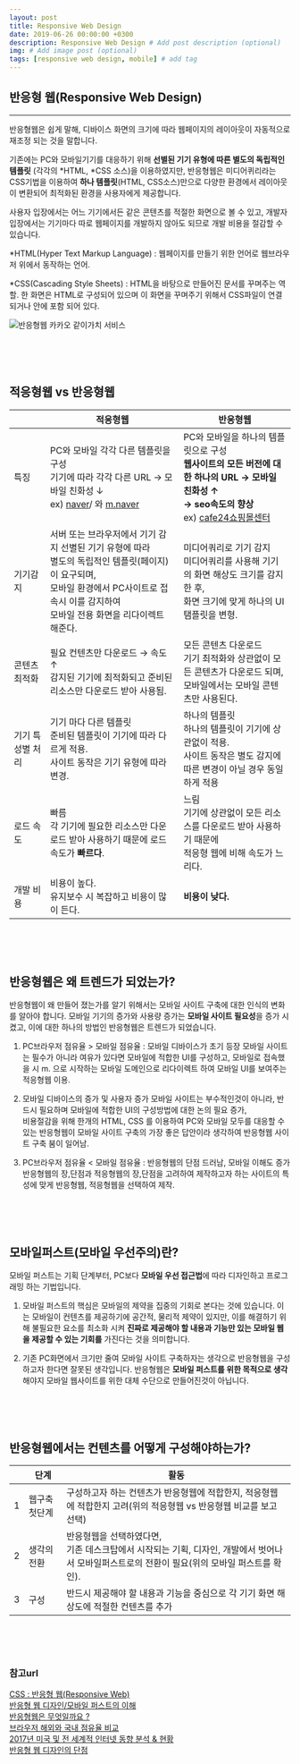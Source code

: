 ```yaml
---
layout: post
title: Responsive Web Design
date: 2019-06-26 00:00:00 +0300
description: Responsive Web Design # Add post description (optional)
img: # Add image post (optional)
tags: [responsive web design, mobile] # add tag
---
```




## 반응형 웹(Responsive Web Design)
***

반응형웹은 쉽게 말해, 디바이스 화면의 크기에 따라 웹페이지의 레이아웃이 자동적으로 재조정 되는 것을 말합니다.


기존에는 PC와 모바일기기를 대응하기 위해 **선별된 기기 유형에 따른 별도의 독립적인 템플릿** (각각의 *HTML, *CSS 소스)을 이용하였지만,
반응형웹은 미디어퀴리라는 CSS기법을 이용하여 **하나 템플릿**(HTML, CSS소스)만으로 다양한 환경에서 레이아웃이 변환되어 최적화된 환경을 사용자에게 제공합니다.


사용자 입장에서는 어느 기기에서든 같은 콘텐츠를 적절한 화면으로 볼 수 있고, 개발자 입장에서는 기기마다 따로 웹페이지를 개발하지 않아도 되므로 개발 비용을 절감할 수 있습니다.

*HTML(Hyper Text Markup Language) : 웹페이지를 만들기 위한 언어로 웹브라우저 위에서 동작하는 언어. 

*CSS(Cascading Style Sheets) : HTML을 바탕으로 만들어진 문서를 꾸며주는 역할. 
한 화면은 HTML로 구성되어 있으며 이 화면을 꾸며주기 위해서 CSS파일이 연결 되거나 안에 포함 되어 있다.

![반응형웹 카카오 같이가치 서비스]({{site.baseurl}}/assets/img/responsive1.png)


<br><br><br>
## 적응형웹 vs 반응형웹 

| | 적응형웹 | 반응형웹 |
|--------|--------|--------|
| 특징 | PC와 모바일 각각 다른 템플릿을 구성<br>기기에 따라 각각 다른 URL → 모바일 친화성 ↓ <br> ex) [naver](https://www.naver.com)/ 와 [m.naver](https://m.naver.com/) | PC와 모바일을 하나의 템플릿으로 구성<br>**웹사이트의 모든 버전에 대한 하나의 URL → 모바일 친화성 ↑ <br> → seo속도의 향상**<br>ex) [cafe24쇼핑몰센터](https://cafe24.co.jp/)| 
| 기기감지 | 서버 또는 브라우저에서 기기 감지 선별된 기기 유형에 따라 <br>별도의 독립적인 템플릿(페이지)이 요구되며, <br>모바일 환경에서 PC사이트로 접속시 이를 감지하여 <br>모바일 전용 화면을 리다이렉트 해준다.| 미디어쿼리로 기기 감지<br>미디어쿼리를 사용해 기기의 화면 해상도 크기를 감지 한 후, <br>화면 크기에 맞게 하나의 UI탬플릿을 변형.|
| 콘텐츠 최적화 | 필요 컨텐츠만 다운로드 → 속도 ↑<br>감지된 기기에 최적화되고 준비된 리소스만 다운로드 받아 사용됨.|모든 콘텐츠 다운로드<br>기기 최적화와 상관없이 모든 콘텐츠가 다운로드 되며, <br>모바일에서는 모바일 콘텐츠만 사용된다. |
| 기기 특성별 처리 | 기기 마다 다른 템플릿<br>준비된 템플릿이 기기에 따라 다르게 적용.<br>사이트 동작은 기기 유형에 따라 변경. | 하나의 템플릿<br> 하나의 템플릿이 기기에 상관없이 적용.  <br>사이트 동작은 별도 감지에 따른 변경이 아닐 경우 동일하게 적용 |
| 로드 속도 | 빠름<br>각 기기에 필요한 리소스만 다운로드 받아 사용하기 때문에 로드 속도가 **빠르다**. | 느림<br>기기에 상관없이 모든 리소스를 다운로드 받아 사용하기 때문에 <br>적응형 웹에 비해 속도가 느리다. |
| 개발 비용 | 비용이 높다.<br>유지보수 시 복잡하고 비용이 많이 든다.| **비용이 낮다.** |




<br><br><br>
## 반응형웹은 왜 트렌드가 되었는가?

반응형웹이 왜 만들어 졌는가를 알기 위해서는 모바일 사이트 구축에 대한 인식의 변화를 알아야 합니다.
모바일 기기의 증가와 사용량 증가는 **모바일 사이트 필요성**을 증가 시켰고, 이에 대한 하나의 방법인 반응형웹은 트렌드가 되었습니다.
1. PC브라우저 점유율 > 모바일 점유율 :  모바일 디바이스가 초기 등장
    모바일 사이트는 필수가 아니라 여유가 있다면 모바일에 적합한 UI를 구성하고, 모바일로 접속했을 시 m. 으로 시작하는 모바일 도메인으로 리다이렉트 하여 모바일 UI를 보여주는 적응형웹 이용.
    
1. 모바일 디바이스의 증가 및 사용자 증가
    모바일 사이트는 부수적인것이 아니라, 반드시 필요하며 모바일에 적합한 UI의 구성방법에 대한 논의 필요 증가,<br>
    비용절감을 위해 한개의 HTML, CSS 를 이용하여 PC와 모바일 모두를 대응할 수 있는 반응형웹이 모바일 사이트 구축의 가장 좋은 답안이라 생각하여 반응형웹 사이트 구축 붐이 일어남.
    
1. PC브라우저 점유율 < 모바일 점유율 : 반응형웹의 단점 드러남, 모바일 이해도 증가
    반응형웹의 장,단점과 적응형웹의 장,단점을 고려하여 제작하고자 하는 사이트의 특성에 맞게 반응형웹, 적응형웹을 선택하여 제작.
    
    
<br><br><br>
## 모바일퍼스트(모바일 우선주의)란?
모바일 퍼스트는 기획 단계부터, PC보다 **모바일 우선 접근법**에 따라 디자인하고 프로그래밍 하는 기법입니다.

1. 모바일 퍼스트의 핵심은 모바일의 제약을 집중의 기회로 본다는 것에 있습니다. 
이는 모바일이 컨텐츠를 제공하기에 공간적, 물리적 제약이 있지만, 이를 해결하기 위해 불필요한 요소를 최소화 시켜 **진짜로 제공해야 할 내용과 기능만 있는 모바일 웹을 제공할 수 있는 기회를** 가진다는 것을 의미합니다.

1. 기존 PC화면에서 크기만 줄여 모바일 사이트 구축하자는 생각으로 반응형웹을 구성하고자 한다면 잘못된 생각입니다. 
반응형웹은 **모바일 퍼스트를 위한 목적으로 생각**해야지 모바일 웹사이트를 위한 대체 수단으로 만들어진것이 아닙니다.


<br><br><br>
## 반응형웹에서는 컨텐츠를 어떻게 구성해야하는가?

| | 단계 | 활동 |
|--------|--------|--------|
| 1 |웹구축 첫단계|구성하고자 하는 컨텐츠가 반응형웹에 적합한지, 적응형웹에 적합한지 고려(위의 적응형웹 vs 반응형웹 비교를 보고 선택) |
| 2 |생각의 전환|반응형웹을 선택하였다면,<br>기존 데스크탑에서 시작되는 기획, 디자인, 개발에서 벗어나서 모바일퍼스트로의 전환이 필요(위의 모바일 퍼스트를 확인). |
| 3 |구성| 반드시 제공해야 할 내용과 기능을 중심으로 각 기기 화면 해상도에 적절한 컨텐츠를 추가 | 


<br><br><br>
### 참고url
[CSS : 반응형 웹(Responsive Web)](http://www.nextree.co.kr/p8622/)<br>
[반응형 웹 디자인/모바일 퍼스트의 이해](https://sir.kr/bbs/board.php?bo_table=pb_lecture&wr_id=133&sca=%EB%B0%98%EC%9D%91%ED%98%95%EC%9B%B9?bo_table=pb_lecture&wr_id=133&sca=%EB%B0%98%EC%9D%91%ED%98%95%EC%9B%B9#vc_opening)<br>
[반응형웹은 무엇일까요 ?](http://wpcoop.kr/responsive-web/)<br>
[브라우저 해외와 국내 점유율 비교](https://m.blog.naver.com/PostView.nhn?blogId=mutantcell&logNo=220913549786&proxyReferer=https%3A%2F%2Fwww.google.co.kr%2F)<br>
[2017년 미국 및 전 세계적 인터넷 동향 분석 & 현황](https://ko.vpnmentor.com/blog/vital-internet-trends/)<br>
[반응형 웹 디자인의 단점](http://cyberx.tistory.com/20)


















